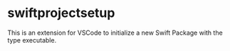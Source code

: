 # swiftprojectsetup
This is an extension for VSCode to initialize a new Swift Package with the type executable.  
